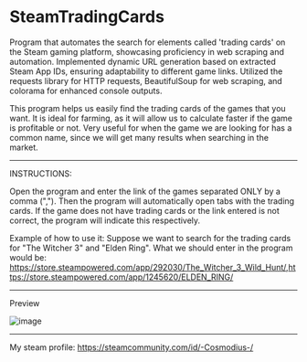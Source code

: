# SteamTradingCards

Program that automates the search for elements called 'trading cards' on the Steam gaming platform, showcasing proficiency in web scraping and automation. Implemented dynamic URL generation based on extracted Steam App IDs, ensuring adaptability to different game links. Utilized the requests library for HTTP requests, BeautifulSoup for web scraping, and colorama for enhanced console outputs. 

This program helps us easily find the trading cards of the games that you want. It is ideal for farming, as it will allow us to calculate faster if the game is profitable or not. Very useful for when the game we are looking for has a common name, since we will get many results when searching in the market.

---

INSTRUCTIONS:

Open the program and enter the link of the games separated ONLY by a comma (","). Then the program will automatically open tabs with the trading cards. If the game does not have trading cards or the link entered is not correct, the program will indicate this respectively.

Example of how to use it:
Suppose we want to search for the trading cards for "The Witcher 3" and "Elden Ring".
What we should enter in the program would be:
https://store.steampowered.com/app/292030/The_Witcher_3_Wild_Hunt/,https://store.steampowered.com/app/1245620/ELDEN_RING/

---

Preview

![image](https://user-images.githubusercontent.com/55076683/179798854-94db44dd-7825-4896-965d-2917e3c580c0.png)

---

My steam profile: https://steamcommunity.com/id/-Cosmodius-/
